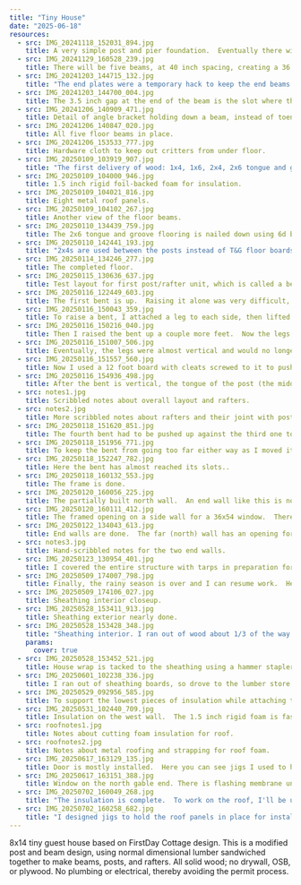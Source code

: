 ```yaml
---
title: "Tiny House"
date: "2025-06-18"
resources:
  - src: IMG_20241118_152031_894.jpg
    title: A very simple post and pier foundation.  Eventually there will be extra supports between the piers to prevent sagging.
  - src: IMG_20241129_160528_239.jpg
    title: There will be five beams, at 40 inch spacing, creating a 36 inch gap between posts for windows.  Each beam is made from two 2x6 boards with a 2x4 sandwiched in between.
  - src: IMG_20241203_144715_132.jpg
    title: "The end plates were a temporary hack to keep the end beams from wiggling.  I've removed them and replaced them with angle brackets hidden under the beam."
  - src: IMG_20241203_144700_004.jpg
    title: The 3.5 inch gap at the end of the beam is the slot where the tongue from the post will fit.
  - src: IMG_20241206_140909_471.jpg
    title: Detail of angle bracket holding down a beam, instead of toenailing.
  - src: IMG_20241206_140847_020.jpg
    title: All five floor beams in place.
  - src: IMG_20241206_153533_777.jpg
    title: Hardware cloth to keep out critters from under floor.
  - src: IMG_20250109_103919_907.jpg
    title: "The first delivery of wood: 1x4, 1x6, 2x4, 2x6 tongue and groove decking"
  - src: IMG_20250109_104000_946.jpg
    title: 1.5 inch rigid foil-backed foam for insulation.
  - src: IMG_20250109_104021_816.jpg
    title: Eight metal roof panels.
  - src: IMG_20250109_104102_267.jpg
    title: Another view of the floor beams.
  - src: IMG_20250110_134439_759.jpg
    title: The 2x6 tongue and groove flooring is nailed down using 6d box nails through the tongue.  This way there are no exposed fasteners.  The punch is used to drive the nail the final 1/4 inch.  The rachet strap pulls in the board against the previous one during nailing.
  - src: IMG_20250110_142441_193.jpg
    title: "2x4s are used between the posts instead of T&G floor boards.  The tenon (middle 2x4) of the post will fit into the slot., and the two outer 2x4s of the post will cover the nails. Eventually the 2x4s and the floor boards will be sanded and finished, so the contrasting color won't be so obvious."
  - src: IMG_20250114_134246_277.jpg
    title: The completed floor.
  - src: IMG_20250115_130636_637.jpg
    title: Test layout for first post/rafter unit, which is called a bent in timber framer jargon.  The 15 pieces will be used as templates for the remaining 4 units.  The walls will be 6 feet high, the collar tie will be 8 feet above the floor, and the peak will be 10 feet above the floor.
  - src: IMG_20250116_122449_603.jpg
    title: The first bent is up.  Raising it alone was very difficult, due to the weight and size.  I attached 8 foot boards to the sides to act as props, and also used a 12 foot board to push up on the collar tie.  The process is shown in the following photos.
  - src: IMG_20250116_150043_359.jpg
    title: To raise a bent, I attached a leg to each side, then lifted the unit a couple of feet onto a stick.
  - src: IMG_20250116_150216_040.jpg
    title: Then I raised the bent up a couple more feet.  Now the legs were starting to help lift the unit.
  - src: IMG_20250116_151007_506.jpg
    title: Eventually, the legs were almost vertical and would no longer support the bent if I pushed it up any farther.
  - src: IMG_20250116_151557_560.jpg
    title: Now I used a 12 foot board with cleats screwed to it to push up on the collar tie.  The bottom of the board was secured with a ratchet strap.  Eventually I was able to push the bent up without the ratchet strap.
  - src: IMG_20250116_154936_498.jpg
    title: After the bent is vertical, the tongue of the post (the middle 2x4) drops into the slot in the floor beam.  Then I brace the bent and nail through the floor beam into the tongue.
  - src: notes1.jpg
    title: Scribbled notes about overall layout and rafters.
  - src: notes2.jpg
    title: More scribbled notes about rafters and their joint with posts.
  - src: IMG_20250118_151620_851.jpg
    title: The fourth bent had to be pushed up against the third one to make room for assembling the last bent.  Then I walked it slowly into its final position, as seen in the next three pictures.
  - src: IMG_20250118_151956_771.jpg
    title: To keep the bent from going too far either way as I moved it, I tied two taut line hitches to its collar tie.
  - src: IMG_20250118_152247_782.jpg
    title: Here the bent has almost reached its slots..
  - src: IMG_20250118_160132_553.jpg
    title: The frame is done.
  - src: IMG_20250120_160056_225.jpg
    title: The partially built north wall.  An end wall like this is not a load-bearing structure, so it can be just strong enough to frame a window and provide a nailing surface for the sheathing.  Here the opening is for a 36x54 window.
  - src: IMG_20250120_160111_412.jpg
    title: The framed opening on a side wall for a 36x54 window.  There is no need for a super-strong header because the posts on either side of the window are the load-bearing structure.
  - src: IMG_20250122_134043_613.jpg
    title: End walls are done.  The far (north) wall has an opening for a 36x54 window; the near (south) wall has an opening for a 30x80 door.  The ratchet strap kept the wall unit from flopping over while I lifted it into place.
  - src: notes3.jpg
    title: Hand-scribbled notes for the two end walls.
  - src: IMG_20250123_130954_401.jpg
    title: I covered the entire structure with tarps in preparation for the snow and rain this coming weekend.  The wall tarps were easy; the roof tarp was very difficult because it was about six inches too short.
  - src: IMG_20250509_174007_798.jpg
    title: Finally, the rainy season is over and I can resume work.  Here is the sheathing exterior.  The sheathing is 1x6 tongue and groove pine nailed to the outside of the posts.
  - src: IMG_20250509_174106_027.jpg
    title: Sheathing interior closeup.
  - src: IMG_20250528_153411_913.jpg
    title: Sheathing exterior nearly done.
  - src: IMG_20250528_153428_348.jpg
    title: "Sheathing interior. I ran out of wood about 1/3 of the way through the east roof.  To install the roof sheathing and house wrap without having to climb on the roof, I worked from the peak downward, using a step ladder inside the house.  The lower part of the roof sheathing can be installed from a ladder set against the outside wall. Here you can see the east roof partially done this way.  Before filling in the lower part of the roof I'll tack a sheet of house wrap to the upper part of the roof."
    params:
      cover: true
  - src: IMG_20250528_153452_521.jpg
    title: House wrap is tacked to the sheathing using a hammer stapler.
  - src: IMG_20250601_102238_336.jpg
    title: I ran out of sheathing boards, so drove to the lumber store and loaded 18 eight-foot boards into my little VW hatchback.  No pickup truck needed.
  - src: IMG_20250529_092956_585.jpg
    title: To support the lowest pieces of insulation while attaching them to the walls, I screwed little scraps of wood to the underside of the floor beams.
  - src: IMG_20250531_102440_709.jpg
    title: Insulation on the west wall.  The 1.5 inch rigid foam is fastened to the walls with 1x4 or 1x6 strapping (rough lumber).  I used screws instead of nails.  Later, the vertical shiplap siding boards will be attached to the strapping.
  - src: roofnotes1.jpg
    title: Notes about cutting foam insulation for roof.
  - src: roofnotes2.jpg
    title: Notes about metal roofing and strapping for roof foam.
  - src: IMG_20250617_163129_135.jpg
    title: Door is mostly installed.  Here you can see jigs I used to hold it in place during installation.  Eventually the gaps will be filled in with spray foam.
  - src: IMG_20250617_163151_388.jpg
    title: Window on the north gable end. There is flashing membrane under the bottom flange, and eventually more membrane will cover the side flanges and then the top flange.
  - src: IMG_20250702_160049_268.jpg
    title: "The insulation is complete.  To work on the roof, I'll be using this long extension ladder set at a 45 degree angle directly on the roof, with the bottom of the ladder anchored on the ground."
  - src: IMG_20250702_160258_682.jpg
    title: "I designed jigs to hold the roof panels in place for installation.  These are temporarily attached to wall strapping."
---
```


8x14 tiny guest house based on FirstDay Cottage design. This is a
modified post and beam design, using normal dimensional lumber
sandwiched together to make beams, posts, and rafters. All solid wood;
no drywall, OSB, or plywood. No plumbing or electrical, thereby
avoiding the permit process.
